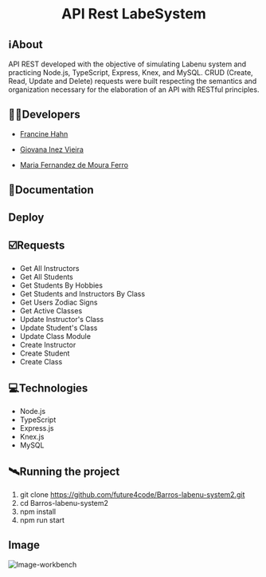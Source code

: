 <h1 align="center">API Rest LabeSystem</h1>

##  ℹ️About
API REST developed with the objective of simulating Labenu system and practicing Node.js, TypeScript, Express, Knex, and MySQL. CRUD (Create, Read, Update and Delete) requests were built respecting the semantics and organization necessary for the elaboration of an API with RESTful principles.

##  👩‍💻Developers
- <a href="https://github.com/francinehahn" target="_blank"><p>Francine Hahn</p></a>
- <a href="https://github.com/gioivieira" target="_blank"><p>Giovana Inez Vieira</p></a>
- <a href="https://github.com/mariafmf" target="_blank"><p>Maria Fernandez de Moura Ferro</p></a>

## 🔗Documentation


## Deploy


## ☑️Requests
- Get All Instructors
- Get All Students
- Get Students By Hobbies
- Get Students and Instructors By Class
- Get Users Zodiac Signs
- Get Active Classes
- Update Instructor's Class
- Update Student's Class
- Update Class Module
- Create Instructor
- Create Student
- Create Class

## 💻Technologies
- Node.js
- TypeScript
- Express.js
- Knex.js
- MySQL

## 🛰Running the project
1. git clone https://github.com/future4code/Barros-labenu-system2.git
2. cd Barros-labenu-system2
3. npm install
4. npm run start

## Image
![Image-workbench](./print-workbench.png)
